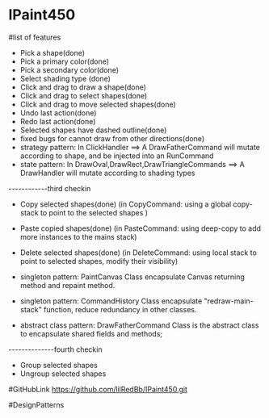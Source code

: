 # IPaint450
#list of features
- Pick a shape(done)
- Pick a primary color(done)
- Pick a secondary color(done)
- Select shading type (done)
- Click and drag to draw a shape(done)
- Click and drag to select shapes(done)
- Click and drag to move selected shapes(done)
- Undo last action(done)
- Redo last action(done)
- Selected shapes have dashed outline(done)
- fixed bugs for cannot draw from other directions(done)
- strategy pattern: In ClickHandler ==> A DrawFatherCommand will mutate according to shape, and be injected into an RunCommand
- state pattern: In DrawOval,DrawRect,DrawTriangleCommands ==> A DrawHandler will mutate according to shading types

------------third checkin

- Copy selected shapes(done) (in CopyCommand: using a global copy-stack to point to the selected shapes )
- Paste copied shapes(done) (in PasteCommand: using deep-copy to add more instances to the mains stack)
- Delete selected shapes(done) (in DeleteCommand: using local stack to point to selected shapes, modify their visibility)

- singleton pattern: PaintCanvas Class encapsulate Canvas returning method and repaint method.
- singleton pattern: CommandHistory Class encapsulate "redraw-main-stack" function, reduce redundancy in other classes. 
- abstract class pattern: DrawFatherCommand Class is the abstract class to encapsulate shared fields and methods;

--------------fourth checkin

- Group selected shapes
- Ungroup selected shapes

#GitHubLink
https://github.com/lilRedBb/IPaint450.git

#DesignPatterns